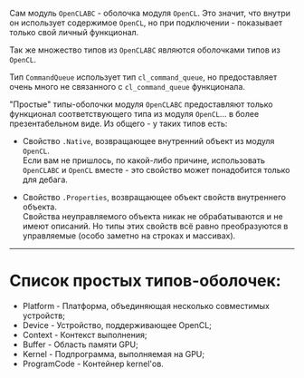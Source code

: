 


Сам модуль `OpenCLABC` - оболочка модуля `OpenCL`. Это значит, что внутри он использует
содержимое `OpenCL`, но при подключении - показывает только свой личный функционал.

Так же множество типов из `OpenCLABC` являются оболочками типов из `OpenCL`.

Тип `CommandQueue` использует тип `cl_command_queue`, но предоставляет очень много не связанного с `cl_command_queue` функционала.

"Простые" типы-оболочки модуля `OpenCLABC` предоставляют только функционал соответствующего
типа из модуля `OpenCL`... в более презентабельном виде. Из общего - у таких типов есть:

- Свойство `.Native`, возвращающее внутренний объект из модуля `OpenCL`.\
Если вам не пришлось, по какой-либо причине, использовать `OpenCLABC` и `OpenCL` вместе - это свойство может понадобится только для дебага.

- Свойство `.Properties`, возвращающее объект свойств внутреннего объекта.\
Свойства неуправляемого объекта никак не обрабатываются и не имеют описаний.
Но типы этих свойств всё равно преобразуются в управляемые (особо заметно на строках и массивах).

---

# Список простых типов-оболочек:

- <a path="Platform/">		Platform	</a> - Платформа, объединяющая несколько совместимых устройств;
- <a path="Device/">		Device		</a> - Устройство, поддерживающее OpenCL;
- <a path="Context/">		Context		</a> - Контекст выполнения;
- <a path="Buffer/">		Buffer		</a> - Область памяти GPU;
- <a path="Kernel/">		Kernel		</a> - Подпрограмма, выполняемая на GPU;
- <a path="ProgramCode/">	ProgramCode	</a> - Контейнер kernel'ов.


